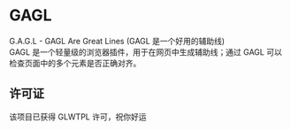 # GAGL
G.A.G.L - GAGL Are Great Lines (GAGL 是一个好用的辅助线)  
GAGL 是一个轻量级的浏览器插件，用于在网页中生成辅助线；通过 GAGL 可以检查页面中的多个元素是否正确对齐。  

## 许可证
该项目已获得 GLWTPL 许可，祝你好运
